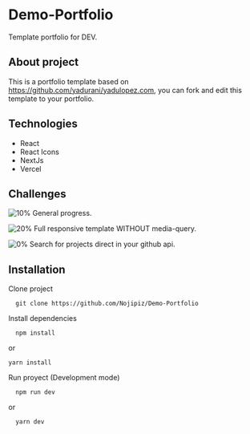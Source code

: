 # Demo-Portfolio
Template portfolio for DEV.

## About project
This is a portfolio template based on https://github.com/yadurani/yadulopez.com, you can fork and edit this template to your portfolio.

## Technologies  
- React
- React Icons
- NextJs
- Vercel

## Challenges
![10%](https://progress-bar.dev/10) General progress.

![20%](https://progress-bar.dev/20) Full responsive template WITHOUT media-query.

![0%](https://progress-bar.dev/0) Search for projects direct in your github api.

## Installation
Clone project 
```
  git clone https://github.com/Nojipiz/Demo-Portfolio
```

Install dependencies
```
  npm install
```
or
```
yarn install
```
Run proyect (Development mode)
```
  npm run dev
```
or
```
  yarn dev
```

